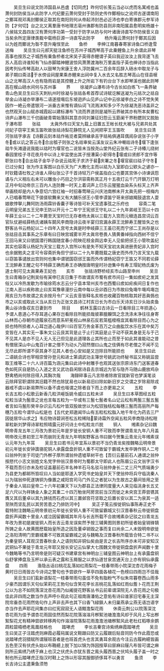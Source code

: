 <!-- { "loadSidebar": true } -->
　　吴旦生曰说文防沛国县从邑虘【切同虎】昨何切长笺云当必以虎而名寓戒也盖萧何封防侯当从此防字人代纪要云萧何受封于防则史传作鄼相似之讹师古遂谓南阳之鄼耳观邓禹封鄼侯正取其在南阳则何从帝起沛封邑必近沛也李白寄谯郡元参军诗防【才何切】台之北又离羣唐书地理志亳州谯郡有防县则非南阳属县愈明矣杨雄十八侯铭文昌四友汉有萧何序功第一受封于防字从防与何叶诸唐诗直写作防侯音义自当矣余所定唐律类裁中载杨巨源一诗直写此防字
　　杨升庵云萧何封于鄼其后因以为姓而鄼讹为昝不意升庵悮至此
　　鱼桥
　　李绅江南暮春寄家诗鱼口桥逢雪送梅
　　吴旦生曰元郝天挺注鱼桥在苏州子城西琴高于此乗鲤鱼上升余谓此非琴高事也按苏之子城西有乗鱼桥者北宋吴子英得赤鲤谓子英曰我迎汝汝上我背遂飞去苏人高启诗谁知有飞仙赤脚踏神鲤波惊风萧萧渡海秋万里盖指子英也绅诗亦当指此因考列仙传琴高赵人以鼓琴为宋康王舍人浮防冀州二百余年后辞入砀水中取龙子与弟子期曰斋洁于水傍设祠屋果乘赤鲤来出祠中复入水去又名胜志琴高山在径县幙山之北琴高汉人也有隐雨岩是其控鲤上升之所岩下有钓台台下水即琴溪也据此则琴高在幙山砀水间何与苏州事
　　界
　　徐凝庐山瀑布诗今古长如白练飞一条界破青山色吴旦生曰乐天刺杭州时徐凝与张祜各希首荐试诗赋讫解送凝为元祜次之祜自举金山诗凝亦举瀑布二语遂擅塲后东坡逰庐山见庐山记中云徐凝李白之诗不觉失笑因作一絶云帝遣银河一派垂古来惟有谪仙词飞流溅沫知多少不为徐凝洗恶诗盖非之也然观天台山赋赤城霞起以建标瀑布飞流而界道则是凝所云界破其亦有所本矣曹松诗庐山瀑布三千仞画破青霄始落斜其意亦同刘兼征妇怨云玉筯阑干界粉腮则又脱胎于瀑布耶
　　张祜
　　太眞外传曰天宝九载上旧置五王帐长枕大被与兄弟共处其间妃子窃寜王紫玉笛吹故张祜诗梨花静院无人见闲把寜王玉笛吹
　　吴旦生曰清河张祜字承吉【诗薮云刻本祜作祐览者莫辨縁承吉字祜祐俱通耳偶阅杂说张子小字冬或以讥之答云冬合出瓠子则张之名祜审矣云溪友议云朱冲嘲祜诗冬堰下逢张祜牛矢滩邉说我能以祜时为堰官也二说皆未当按尧山堂外纪云张有二子诗椿儿绕树春园里桂子寻花夜月中以诗上牢盆使出其子授漕渠小职得冬堰或曰贤郎不宜作等职张曰冬合出祜子金华子杂说云祜死子求济于裴庆署之冬堰官裴曰祜子守冬已过分矣】张为作主客图以白乐天为广大教化主而以祜为入室即白公欵头之谑亦一时钦籍语杜牧之诗谁人得似张公子千首诗轻万户侯盖指白公也要其宫体小诗谏讽怨谲与六义相左右未可以雕虫小巧目之尔洪容斋称其正月十五夜灯云千门开鎻万灯明正月中旬动帝京三百内人连防舞一时天上着词声上巳乐云猩猩血染系头标天上齐声举画桡却是内人争意切六宫红袖一时招春莺啭云兴庆池南栁未开太眞先把一枝梅内人已唱春莺啭花下傞傞软舞来又有大酺乐邠王小管李谟笛宁哥来邠娘羯鼓退宫人耍娘歌悖拏儿舞阿防汤雨霖铃香囊子等诗皆可补天宝遗事弦之乐府也
　　容斋二笔云明皇兄弟五王兄申王防以开元十二年宁王宪邠王守礼以二十九年弟岐王范以十四年薛王业以二十二年薨至天宝时已无存者杨太眞以三载方入宫而元稹连昌宫词云百官队仗避岐薛杨氏诸姨车鬬风李商隐诗云夜半宴归宫漏永薛王沈醉寿王醒皆失之也野客丛书云杨妃以二十四年入宫号太眞是时申岐薛三王虽已死而宁邠二王尚存是以张祜目击其事系之乐章有曰日映宫城雾半开太眞帘卷畏人猜黄番绰指向西树不信宁王回马来又曰虢国潜行韩国随宜春小院映花枝金舆远幸无人见偷把邠王小管吹盖纪其实也容斋认杨妃为天宝三载方入宫所以有是失不知天宝初太眞进册贵妃非入宫时也余据勉夫之言可令容斋折角但宁邠以二十九年薨既载之唐史而外传乃言天宝九载以窃笛事谴放出宫则何也集中谓虢国窃邠王笛而外传谓杨妃窃宁王笛又不同若论薛王沈醉寿王醒之句不特薛王确而寿王亦确按唐明皇时孙逊集中有寿王瑁妃杨氏废为道士制可见太眞果寿王妃也
　　亥市
　　张祜诗野桥经亥市山路至申州
　　吴旦生曰青箱杂记荆吴俗有寅申巳亥日集于市故谓亥市蜀有痎市间日一集如痎疟之发其俗又以冷热发歇为市喻徐筠水志云分宁县本常州亥市也西蜀曰痎如疟疾间日复作也江南人恶以疾称故止曰亥耳豫章漫抄云南中每以丑卯酉日为市故曰兔塲牛塲鸡塲岂用亥日为市故谓之亥余按月令广义云亥音皆释名亥核也收藏百物核取其好恶眞僞也市之以亥或取此义当从亥日为正张文昌诗江村亥日长为市白乐天诗亥日沙头始卖鱼黄山谷诗鱼収亥日妻到市
　　除目
　　鹤林玉露曰古诗云一日看除目三年损道心予谓人患道心不存耳道心果存岂看除目所能损哉彼慕膻齅饵之念洗涤未净往往身寄山林而心存朝市迹履泉石而意系轩冕视山林泉石反若笼槛桎梏宜其看除目而心为之损也特所损者人心耳岂道心哉伊川曰百官万务金革百万之众曲肱饮水乐在其中矣万变皆在人其实无一事朱文公云艮其背是止于止行其庭是止于动不获其身是无与于己不见其人是亦不见人无人无己但见是此道理各止其所也止而至于如此其谁能动之昔有僧居深山中山鬼百计害之僧不为动乆乃寂然僧曰山鬼之伎俩有尽老僧之不闻不见无尽此即所谓不获其身不见其人者也心安如是又岂除目所能损也
　　吴旦生曰此二语姚合诗也宰相崇曾孙登元和进士第调武功主簿世号姚武功终秘书监又称姚监尝取王维等二十六人诗百篇为涵元集曰此诗中射雕手也观其送张宗原诗东门送客道春色如死灰自是防心入道之言又武功县闲居诗县去京城远为官与隐齐马随山鹿放鸡杂野禽栖尚何除目得入其胸次哉
　　海録碎事云凡言除者除故官就新官也梦溪笔谈云除拜官职谓除其旧籍不然也除犹易也以新易旧曰除如新旧岁之交谓之岁除易除戎器戒不虞以新易弊所以备不虞也堦谓之除者自下而上亦更易之义
　　五粒
　　李长吉五粒小松歌云新香几粒洪崕饭姚令威曰五粒未详
　　吴旦生曰本草图经五粒松粒当读为鬛音之讹也言每五粒为一华或有三鬛七鬛者名山记云松有两鬛三鬛五鬛者言如马鬛形癸辛杂识云凡松叶皆双股故世以为松钗独栝松每穗三鬛而高丽所产每穗乃五粒今谓华山松是也【五代史郑遨闻华山有五粒松松脂入地千年化为药去三尸因徙居华山求之】韦应物诗碧涧苍松五粒稀陆蒙诗霜外空闻五粒风李商隐诗松暄翠粒新刘梦得诗翠粒照晴露元好问诗土中松粒龙爪脱
　　铜人
　　缃素杂记曰魏明帝青龙五年三月改为景初元年是岁徙长安铜人重不可致而李贺谓青龙九年八月盖明帝改元景初至三年而崩则无青龙九年明矣野客丛书曰据今贺集云青龙元年缃素误认元年为九年耳
　　吴旦生曰若书元年宜系以景初不当仍青龙矣按魏略云明帝景初元年徙长安钟簴骆驼铜人承露盘盘折铜人重不可致留于霸城大发卒铸作铜人二号曰翁仲列坐于司徒门外栁子厚所谓翁仲遗墟草树平也【吾衍云墓前石人通谓之翁仲按厯代小志文翁姓文名党字仲翁汉景帝时为蜀郡太守即此人也陈眉公云文翁字汉书不载而吾衍亦未及检证盖墓前石羊名神羊石马名驳马翁仲身长二丈三尺气质端勇少为县吏为都邮所笞叹曰人当如是耶遂入学究书史始皇并天下使翁仲将兵守临洮秦人以为瑞翁仲死遂铸铜为像置之咸阳宫司马门外见之者犹以为生故古之墓间皆用之至于秦金人铭曰皇帝二十六年初兼天下以为郡县正法律同度量大人来见临洮身长五丈足六尺以为祥铸金人象之其重二十四万觔坐阿房宫前当汉而徙之未央宫王莽尝镌其膺又其后董卓以其九铸钱而石虎以其三置邺宫苻坚取之后置长安以其二为泉其一适至陜而坚乱民以其劳苦患之乃排防河中】
　　吴正子笺云按徙铜仙事陈寿正史不载特附注魏略云明帝景初元年徙长安铜人重不可致留霸城又引汉晋春秋云帝徙铜盘盘折声闻数十里金人或泣因留霸城其年月与长吉所载不合故缃素杂记驳之曰青龙五年改为景初是嵗徙铜人而长吉云青龙误矣然予按三辅黄图则景初所徙者始皇销锋镝所铸之金人故黄图厯载始皇所造之因及董卓销毁之事而复曰尚余二人未毁明帝欲徙之洛阳清明门至霸城重不可致其留霸城之说与魏略及汉晋春秋所载皆合特二书不以为秦皇铜人耳观汉晋春秋金人之语则知非铜仙矣由是言之长吉所序亦未可非安知汉武铜仙不果徙于青龙元年耶又按长安记云仙掌大七围魏文帝徙铜盘盘折声闻数十里今魏略等书乃言明帝是则可疑汉书建章宫有神明台三辅皇图云神明台上有承露盘铜仙舒掌捧盘及玉杯以承云表之露和玉屑服之以求仙道甘泉宫通天台上亦有铜仙承露盘
　　四雨
　　渔隐丛话曰桃花乱落如红雨梨花一枝春带雨小院深沈杏花雨梅子黄时日日雨皆古今诗词之警句也予尝欲作一草亭四面各植花一色榜曰四雨岂不佳哉
　　吴旦生曰扪虱新语梨花一枝春带雨句虽佳不免有脂粉气不似朱帘暮卷西山雨多少豪杰因谓乐天句似茉莉花王勃句似含笑花李长吉桃花乱落如红雨似薝卜花而王荆公以为总不如院落深沈杏花雨乃似阇提花野客丛书云前辈谓深院无人杏花雨之句极佳此非四雨之数当作去声呼仆观此句正祖南唐潘佑之意佑有诗曰谁家旧宅春无主深院帘垂杏花雨然佑句作上声非去声也其下曰香飞緑鎻人未归巢燕承尘燕无语岂语字亦当作去声耶花间集亦曰红宪寂寂无人语黯澹梨花雨
　　休斋云荆公以院落深沈杏花雨为佳予谓杏花雨固佳然而梨花院落溶溶月栁絮池塘澹澹风却于风月上写出栁絮梨花尤有精神尝欲转移两句作溶溶院落梨花雨澹澹池塘栁絮风此老杜红稻啄余鹦鹉粒碧梧栖老鳯凰枝格也
　　踏哮虎
　　李长吉秦宫诗紫绣麻霞踏哮虎
　　吴旦生曰吴正子注踏虎则麻霞必履舄属说文鞋跟曰防又云履跟后贴音同防今作此霞恐或讹踏哮虎羽猎赋所谓屦班首者是也班首虎头也言其勇耳余观古今注云古履絇繶皆画五色至汉有伏虎头始以布鞔繶上脱下加以锦为饰因按草曰屝麻曰屦凡布皆可谓之麻则所云紫绣乃绣于麻上也汉之伏虎头亦犹东晋之鳯头履西晋之伏鸠头履子盖一时之制也所云踏哮虎正指汉时鞋上之饰以形容其服御骄侈耳不以勇言
　　鱼须
　　李长吉诗公主遣秉鱼须笏
